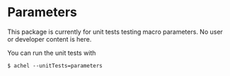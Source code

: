 # Parameters

This package is currently for unit tests testing macro parameters. No user or developer content is here.

You can run the unit tests with

    $ achel --unitTests=parameters
